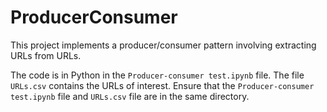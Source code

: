 # ProducerConsumer

This project implements a producer/consumer pattern involving extracting URLs from URLs.

The code is in Python in the `Producer-consumer test.ipynb` file. The file `URLs.csv` contains the URLs of interest. Ensure that the `Producer-consumer test.ipynb` file and `URLs.csv` file are in the same directory.
